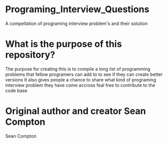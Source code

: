 # Programing_Interview_Questions
A compellation of programing interview problem's and their solution

# What is the purpose of this repository?
The purpose for creating this is to compile a long list of programming problems
that fellow programers can add to to see if they can create better versions 
It also gives people a chance to share what kind of programing interview 
problem they have come accross feal free to contribute to the code base

# Original author and creator Sean Compton
Sean Compton